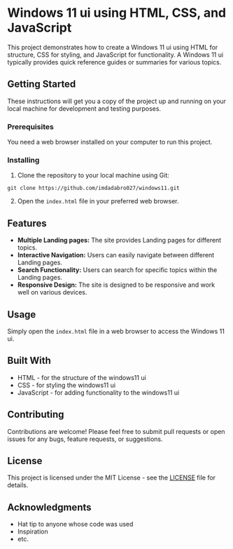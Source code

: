 # Windows 11 ui using HTML, CSS, and JavaScript

This project demonstrates how to create a Windows 11 ui using HTML for structure, CSS for styling, and JavaScript for functionality. A Windows 11 ui typically provides quick reference guides or summaries for various topics.

## Getting Started

These instructions will get you a copy of the project up and running on your local machine for development and testing purposes.

### Prerequisites

You need a web browser installed on your computer to run this project.

### Installing

1. Clone the repository to your local machine using Git:

```git clone https://github.com/imdadabro027/windows11.git```

2. Open the `index.html` file in your preferred web browser.

## Features

- **Multiple Landing pages:** The site provides Landing pages for different topics.
- **Interactive Navigation:** Users can easily navigate between different Landing pages.
- **Search Functionality:** Users can search for specific topics within the Landing pages.
- **Responsive Design:** The site is designed to be responsive and work well on various devices.

## Usage

Simply open the `index.html` file in a web browser to access the Windows 11 ui.

## Built With

- HTML - for the structure of the windows11 ui
- CSS - for styling the windows11 ui
- JavaScript - for adding functionality to the windows11 ui

## Contributing

Contributions are welcome! Please feel free to submit pull requests or open issues for any bugs, feature requests, or suggestions.

## License

This project is licensed under the MIT License - see the [LICENSE](LICENSE) file for details.

## Acknowledgments

- Hat tip to anyone whose code was used
- Inspiration
- etc.

